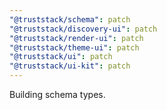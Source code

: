 ```yaml
---
"@truststack/schema": patch
"@truststack/discovery-ui": patch
"@truststack/render-ui": patch
"@truststack/theme-ui": patch
"@truststack/ui": patch
"@truststack/ui-kit": patch
---
```


Building schema types.
